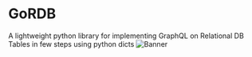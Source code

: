 # GoRDB
A lightweight python library for implementing GraphQL on Relational DB Tables in few steps using python dicts
![Banner](https://user-images.githubusercontent.com/15811701/137274030-0b3b2bc6-f928-4d61-866f-c5dfd7488960.PNG)


